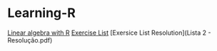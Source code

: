 # Learning-R

[Linear algebra with R](Linear-algebra-with-R.pdf)
[Exercise List](Lista_2.pdf)
[Exersice List Resolution](Lista 2 - Resolução.pdf)

